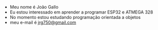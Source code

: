 - Meu nome é João Gallo
- Eu estou interessado em aprender a programar ESP32 e ATMEGA 328
- No momento estou estudando programação orientada a objetos
- meu e-mail é jrg750@gmail.com

<!---
JoaoGallo23/JoaoGallo23 is a ✨ special ✨ repository because its `README.md` (this file) appears on your GitHub profile.
You can click the Preview link to take a look at your changes.
--->
